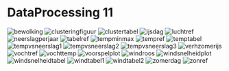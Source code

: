 # DataProcessing 11

<img src="https://github.com/woofmeow1/DataProcessing-Website/blob/master/docs/bewolking.png" alt="bewolking" allign="left">
<img src="https://github.com/woofmeow1/DataProcessing-Website/blob/master/docs/clusteringfiguur.png" alt="clusteringfiguur" allign="middle">
<img src="https://github.com/woofmeow1/DataProcessing-Website/blob/master/docs/clustertabel.png" alt="clustertabel" allign="right">
<img src="https://github.com/woofmeow1/DataProcessing-Website/blob/master/docs/ijsdag.png" alt="ijsdag" allign="middle">
<img src="https://github.com/woofmeow1/DataProcessing-Website/blob/master/docs/luchtref.png" alt="luchtref" allign="middle">
<img src="https://github.com/woofmeow1/DataProcessing-Website/blob/master/docs/neerslagperjaar.png" alt="neerslagperjaar" allign="middle">
<img src="https://github.com/woofmeow1/DataProcessing-Website/blob/master/docs/tabelref.png" alt="tabelref" allign="middle">
<img src="https://github.com/woofmeow1/DataProcessing-Website/blob/master/docs/tempminmax.png" alt="tempminmax" allign="middle">
<img src="https://github.com/woofmeow1/DataProcessing-Website/blob/master/docs/tempref.png" alt="tempref" allign="middle">
<img src="https://github.com/woofmeow1/DataProcessing-Website/blob/master/docs/temptabel.png" alt="temptabel" allign="middle">
<img src="https://github.com/woofmeow1/DataProcessing-Website/blob/master/docs/tempvsneerslag1.png" alt="tempvsneerslag1" allign="middle">
<img src="https://github.com/woofmeow1/DataProcessing-Website/blob/master/docs/tempvsneerslag2.png" alt="tempvsneerslag2" allign="middle">
<img src="https://github.com/woofmeow1/DataProcessing-Website/blob/master/docs/tempvsneerslag3.png" alt="tempvsneerslag3" allign="middle">
<img src="https://github.com/woofmeow1/DataProcessing-Website/blob/master/docs/verhzomerijs.png" alt="verhzomerijs" allign="middle">
<img src="https://github.com/woofmeow1/DataProcessing-Website/blob/master/docs/vochtref.png" alt="vochtref" allign="middle">
<img src="https://github.com/woofmeow1/DataProcessing-Website/blob/master/docs/vochttemp.png" alt="vochttemp" allign="middle">
<img src="https://github.com/woofmeow1/DataProcessing-Website/blob/master/docs/voorspelplot.png" alt="voorspelplot" allign="middle">
<img src="https://github.com/woofmeow1/DataProcessing-Website/blob/master/docs/windroos.png" alt="windroos" allign="middle">
<img src="https://github.com/woofmeow1/DataProcessing-Website/blob/master/docs/windsnelheidplot.png" alt="windsnelheidplot" allign="middle">
<img src="https://github.com/woofmeow1/DataProcessing-Website/blob/master/docs/windsnelheidtabel.png" alt="windsnelheidtabel" allign="middle">
<img src="https://github.com/woofmeow1/DataProcessing-Website/blob/master/docs/windtabel1.png" alt="windtabel1" allign="middle">
<img src="https://github.com/woofmeow1/DataProcessing-Website/blob/master/docs/windtabel2.png" alt="windtabel2" allign="middle">
<img src="https://github.com/woofmeow1/DataProcessing-Website/blob/master/docs/zomerdag.png" alt="zomerdag" allign="middle">
<img src="https://github.com/woofmeow1/DataProcessing-Website/blob/master/docs/zonref.png" alt="zonref" allign="middle">






